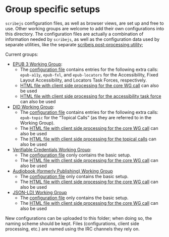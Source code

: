 # Group specific setups

`scribejs` configuration files, as well as browser views, are set up and free to use. Other working groups are welcome to add their own configurations into this directory. The configuration files are actually a combination of information needed by `scribejs`, as well as the configuration data used by separate utilities, like the separate [scribejs post-processing utility](https://github.com/iherman/scribejs-postprocessing/);

Current groups:

* [EPUB 3 Working Group](https://www.w3.org//publishing/groups/epub-wg/):
    * The [configuration file](./configurations/epub.json) contains entries for the following extra calls: `epub-a11y`, `epub-fxl`, and `epub-locators` for the Accessibility, Fixed Layout Accessibility, and Locators Task Forces, respectively.
    * [HTML file with client side processing for the core WG call](./browserview/epub.html) can also be used
    * [HTML file with client side processing for the accessibility task force](./browserview/epub-a11y.html) can also be used
* [DID Working Group](https://www.w3.org/2019/did-wg/):
    * The [configuration file](./configurations/did.json) contains entries for the following extra calls: `epub-topic` for the “Topical Calls” (as they are referred to in the Working Group).
    * The [HTML file with client side processing for the core WG call](./browserview/did.html) can also be used
    * The [HTML file with client side processing for the topical calls](./browserview/did-topic.html) can also be used
* [Verifiable Credentials Working Group](https://www.w3.org/2017/vc/WG/):
    * The [configuration file](./configurations/vc.json) conly contains the basic setup.
    * The [HTML file with client side processing for the core WG call](./browserview/vc.html) can also be used
* [Audiobook (formerly Publishing) Working Group](https://www.w3.org/publishing/groups/publ-wg/)
    * The [configuration file](./configurations/pwg.json) only contains the basic setup.
    * The [HTML file with client side processing for the core WG call](./browserview/pwg.html) can also be used
* [JSON-LD) Working Group](https://www.w3.org/2018/json-ld-wg/)
    * The [configuration file](./configurations/json-ld.json) only contains the basic setup.
    * The [HTML file with client side processing for the core WG call](./browserview/json-ld.html) can also be used


New configurations can be uploaded to this folder; when doing so, the naming scheme should be kept. Files (configurations, client side processing, etc.) are named using the IRC channels they rely on.
